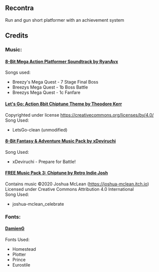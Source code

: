 ## Recontra
Run and gun short platformer with an achievement system

## Credits

### Music:  
#### [8-Bit Mega Action Platformer Soundtrack by RyanAvx](https://ryanavx.itch.io/breezys-mega-quest)
Songs used:  
- Breezy's Mega Quest - 7 Stage Final Boss  
- Breezys Mega Quest - 1b Boss Battle  
- Breezys Mega Quest - 1c Fanfare  

#### [Let's Go: Action 8bit Chiptune Theme by Theodore Kerr](https://theodore-kerr.itch.io/lets-go-action-chiptune)  
Copyrighted under license https://creativecommons.org/licenses/by/4.0/  
Song Used:  
- LetsGo-clean (unmodified)  

#### [8-Bit Fantasy & Adventure Music Pack by xDeviruchi](https://xdeviruchi.itch.io/8-bit-fantasy-adventure-music-pack)
Song Used:  
- xDeviruchi - Prepare for Battle!  

#### [FREE Music Pack 3: Chiptune by Retro Indie Josh](https://retroindiejosh.itch.io/free-music-pack-3)
Contains music ©2020 Joshua McLean (https://joshua-mclean.itch.io)  
Licensed under Creative Commons Attribution 4.0 International  
Song Used:  
- joshua-mclean_celebrate  


### Fonts:  
#### [DamienG](https://damieng.com/typography/zx-origins/)
Fonts Used:  
- Homestead  
- Plotter  
- Prince  
- Eurostile  
